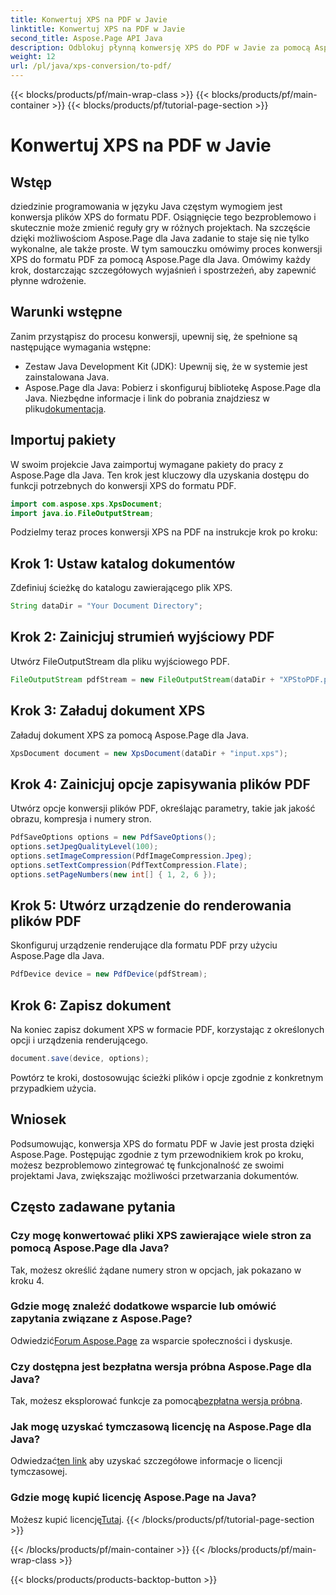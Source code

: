 ```yaml
---
title: Konwertuj XPS na PDF w Javie
linktitle: Konwertuj XPS na PDF w Javie
second_title: Aspose.Page API Java
description: Odblokuj płynną konwersję XPS do PDF w Javie za pomocą Aspose.Page. Postępuj zgodnie z naszym przewodnikiem krok po kroku, aby efektywnie i precyzyjnie przetwarzać dokumenty.
weight: 12
url: /pl/java/xps-conversion/to-pdf/
---
```


{{< blocks/products/pf/main-wrap-class >}}
{{< blocks/products/pf/main-container >}}
{{< blocks/products/pf/tutorial-page-section >}}

# Konwertuj XPS na PDF w Javie

## Wstęp
dziedzinie programowania w języku Java częstym wymogiem jest konwersja plików XPS do formatu PDF. Osiągnięcie tego bezproblemowo i skutecznie może zmienić reguły gry w różnych projektach. Na szczęście dzięki możliwościom Aspose.Page dla Java zadanie to staje się nie tylko wykonalne, ale także proste.
W tym samouczku omówimy proces konwersji XPS do formatu PDF za pomocą Aspose.Page dla Java. Omówimy każdy krok, dostarczając szczegółowych wyjaśnień i spostrzeżeń, aby zapewnić płynne wdrożenie.
## Warunki wstępne
Zanim przystąpisz do procesu konwersji, upewnij się, że spełnione są następujące wymagania wstępne:
- Zestaw Java Development Kit (JDK): Upewnij się, że w systemie jest zainstalowana Java.
-  Aspose.Page dla Java: Pobierz i skonfiguruj bibliotekę Aspose.Page dla Java. Niezbędne informacje i link do pobrania znajdziesz w pliku[dokumentacja](https://reference.aspose.com/page/java/).
## Importuj pakiety
W swoim projekcie Java zaimportuj wymagane pakiety do pracy z Aspose.Page dla Java. Ten krok jest kluczowy dla uzyskania dostępu do funkcji potrzebnych do konwersji XPS do formatu PDF.
```java
import com.aspose.xps.XpsDocument;
import java.io.FileOutputStream;
```
Podzielmy teraz proces konwersji XPS na PDF na instrukcje krok po kroku:
## Krok 1: Ustaw katalog dokumentów
Zdefiniuj ścieżkę do katalogu zawierającego plik XPS.
```java
String dataDir = "Your Document Directory";
```
## Krok 2: Zainicjuj strumień wyjściowy PDF
Utwórz FileOutputStream dla pliku wyjściowego PDF.
```java
FileOutputStream pdfStream = new FileOutputStream(dataDir + "XPStoPDF.pdf");
```
## Krok 3: Załaduj dokument XPS
Załaduj dokument XPS za pomocą Aspose.Page dla Java.
```java
XpsDocument document = new XpsDocument(dataDir + "input.xps");
```
## Krok 4: Zainicjuj opcje zapisywania plików PDF
Utwórz opcje konwersji plików PDF, określając parametry, takie jak jakość obrazu, kompresja i numery stron.
```java
PdfSaveOptions options = new PdfSaveOptions();
options.setJpegQualityLevel(100);
options.setImageCompression(PdfImageCompression.Jpeg);
options.setTextCompression(PdfTextCompression.Flate);
options.setPageNumbers(new int[] { 1, 2, 6 });
```
## Krok 5: Utwórz urządzenie do renderowania plików PDF
Skonfiguruj urządzenie renderujące dla formatu PDF przy użyciu Aspose.Page dla Java.
```java
PdfDevice device = new PdfDevice(pdfStream);
```
## Krok 6: Zapisz dokument
Na koniec zapisz dokument XPS w formacie PDF, korzystając z określonych opcji i urządzenia renderującego.
```java
document.save(device, options);
```
Powtórz te kroki, dostosowując ścieżki plików i opcje zgodnie z konkretnym przypadkiem użycia.
## Wniosek
Podsumowując, konwersja XPS do formatu PDF w Javie jest prosta dzięki Aspose.Page. Postępując zgodnie z tym przewodnikiem krok po kroku, możesz bezproblemowo zintegrować tę funkcjonalność ze swoimi projektami Java, zwiększając możliwości przetwarzania dokumentów.

## Często zadawane pytania
### Czy mogę konwertować pliki XPS zawierające wiele stron za pomocą Aspose.Page dla Java?
Tak, możesz określić żądane numery stron w opcjach, jak pokazano w kroku 4.
### Gdzie mogę znaleźć dodatkowe wsparcie lub omówić zapytania związane z Aspose.Page?
 Odwiedzić[Forum Aspose.Page](https://forum.aspose.com/c/page/39) za wsparcie społeczności i dyskusje.
### Czy dostępna jest bezpłatna wersja próbna Aspose.Page dla Java?
 Tak, możesz eksplorować funkcje za pomocą[bezpłatna wersja próbna](https://releases.aspose.com/).
### Jak mogę uzyskać tymczasową licencję na Aspose.Page dla Java?
 Odwiedzać[ten link](https://purchase.aspose.com/temporary-license/) aby uzyskać szczegółowe informacje o licencji tymczasowej.
### Gdzie mogę kupić licencję Aspose.Page na Java?
 Możesz kupić licencję[Tutaj](https://purchase.aspose.com/buy).
{{< /blocks/products/pf/tutorial-page-section >}}

{{< /blocks/products/pf/main-container >}}
{{< /blocks/products/pf/main-wrap-class >}}

{{< blocks/products/products-backtop-button >}}
